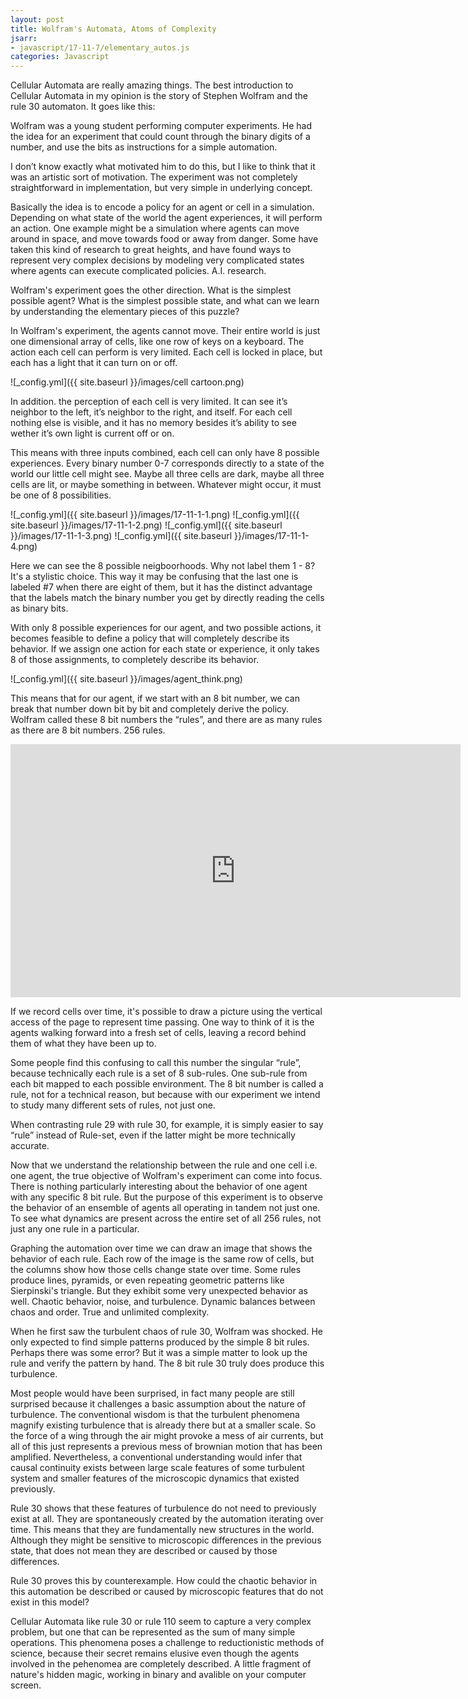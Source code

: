 ```yaml
---
layout: post
title: Wolfram's Automata, Atoms of Complexity
jsarr:
- javascript/17-11-7/elementary_autos.js
categories: Javascript
---
```


Cellular Automata are really amazing things. The best introduction to Cellular Automata in my opinion is the story of Stephen Wolfram and the rule 30 automaton. It goes like this:

 Wolfram was a young student performing computer experiments. He had the idea for an experiment that could count through the binary digits of a number, and use the bits as instructions for a simple automation.

I don’t know exactly what motivated him to do this, but I like to think that it was an artistic sort of motivation. The experiment was not completely straightforward in implementation, but very simple in underlying concept.

Basically the idea is to encode a policy for an agent or cell in a simulation. Depending on what state of the world the agent experiences, it will perform an action. One example might be a simulation where agents can move around in space, and move towards food or away from danger. Some have taken this kind of research to great heights, and have found ways to represent very complex decisions by modeling very complicated states where agents can execute complicated policies. A.I. research.

Wolfram's experiment goes the other direction. What is the simplest possible agent? What is the simplest possible state, and what can we learn by understanding the elementary pieces of this puzzle?

In Wolfram's experiment, the agents cannot move. Their entire world is just one dimensional array of cells, like one row of keys on a keyboard. The action each cell can perform is very limited. Each cell is locked in place, but each has a light that it can turn on or off.

![_config.yml]({{ site.baseurl }}/images/cell cartoon.png)

In addition. the perception of each cell is very limited. It can see it’s neighbor to the left, it’s neighbor to the right, and itself. For each cell nothing else is visible, and it has no memory besides it’s ability to see wether it’s own light is current off or on.

This means with three inputs combined, each cell can only have 8 possible experiences. Every binary number 0-7 corresponds directly to a state of the world our little cell might see. Maybe all three cells are dark, maybe all three cells are lit, or maybe something in between. Whatever might occur, it must be one of 8 possibilities.

![_config.yml]({{ site.baseurl }}/images/17-11-1-1.png)
![_config.yml]({{ site.baseurl }}/images/17-11-1-2.png)
![_config.yml]({{ site.baseurl }}/images/17-11-1-3.png)
![_config.yml]({{ site.baseurl }}/images/17-11-1-4.png)

Here we can see the 8 possible neigboorhoods. Why not label them 1 - 8? It's a stylistic choice. This way it may be confusing that the last one is labeled #7 when there are eight of them, but it has the distinct advantage that the labels match the binary number you get by directly reading the cells as binary bits.

With only 8 possible experiences for our agent, and two possible actions, it becomes feasible to define a policy that will completely describe its behavior. If we assign one action for each state or experience, it only takes 8 of those assignments, to completely describe its behavior.

![_config.yml]({{ site.baseurl }}/images/agent_think.png)

This means that for our agent, if we start with an 8 bit number, we can break that number down bit by bit and completely derive the policy. Wolfram called these 8 bit numbers the “rules”, and there are as many rules as there are 8 bit numbers. 256 rules.

<iframe src='https://gfycat.com/ifr/ImmenseChiefBoaconstrictor' frameborder='0' scrolling='no' width='720' height='405' allowfullscreen></iframe>

If we record cells over time, it's possible to draw a picture using the vertical access of the page to represent time passing. One way to think of it is the agents walking forward into a fresh set of cells, leaving a record behind them of what they have been up to.

Some people find this confusing to call this number the singular “rule”, because technically each rule is a set of 8 sub-rules. One sub-rule from each bit mapped to each possible environment. The 8 bit number is called a rule, not for a technical reason, but because with our experiment we intend to study many different sets of rules, not just one.

When contrasting rule 29 with rule 30, for example, it is simply easier to say “rule” instead of Rule-set, even if the latter might be more technically accurate.

Now that we understand the relationship between the rule and one cell i.e. one agent, the true objective of Wolfram's experiment can come into focus. There is nothing particularly interesting about the behavior of one agent with any specific 8 bit rule. But the purpose of this experiment is to observe the behavior of an ensemble of agents all operating in tandem not just one. To see what dynamics are present across the entire set of all 256 rules, not just any one rule in a particular.

<canvas id="myCanvas" width="768" height="768"></canvas>

Graphing the automation over time we can draw an image that shows the behavior of each rule. Each row of the image is the same row of cells, but the columns show how those cells change state over time. Some rules produce lines, pyramids, or even repeating geometric patterns like Sierpinski's triangle. But they exhibit some very unexpected behavior as well. Chaotic behavior, noise, and turbulence. Dynamic balances between chaos and order. True and unlimited complexity.

When he first saw the turbulent chaos of rule 30, Wolfram was shocked. He only expected to find simple patterns produced by the simple 8 bit rules. Perhaps there was some error? But it was a simple matter to look up the rule and verify the pattern by hand. The 8 bit rule 30 truly does produce this turbulence.

 Most people would have been surprised, in fact many people are still surprised because it challenges a basic assumption about the nature of turbulence. The conventional wisdom is that the turbulent phenomena magnify existing turbulence that is already there but at a smaller scale. So the force of a wing through the air might provoke a mess of air currents, but all of this just represents a previous mess of brownian motion that has been amplified. Nevertheless, a conventional understanding would infer that causal continuity exists between large scale features of some turbulent system and smaller features of the microscopic dynamics that existed previously.

Rule 30 shows that these features of turbulence do not need to previously exist at all. They are spontaneously created by the automation iterating over time. This means that they are fundamentally new structures in the world. Although they might be sensitive to microscopic differences in the previous state, that does not mean they are described or caused by those differences.

Rule 30 proves this by counterexample. How could the chaotic behavior in this automation be described or caused by microscopic features that do not exist in this model?

Cellular Automata like rule 30 or rule 110 seem to capture a very complex problem, but one that can be represented as the sum of many simple operations. This phenomena poses a challenge to reductionistic methods of science, because their secret remains elusive even though the agents involved in the pehenomea are completely described. A little fragment of nature's hidden magic, working in binary and avalible on your computer screen.  
